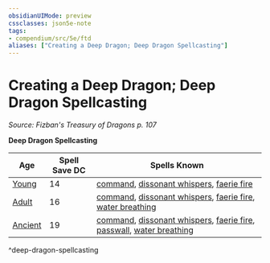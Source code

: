 ```yaml
---
obsidianUIMode: preview
cssclasses: json5e-note
tags:
- compendium/src/5e/ftd
aliases: ["Creating a Deep Dragon; Deep Dragon Spellcasting"]
---
```

# Creating a Deep Dragon; Deep Dragon Spellcasting
*Source: Fizban's Treasury of Dragons p. 107* 

**Deep Dragon Spellcasting**

| Age | Spell Save DC | Spells Known |
|-----|---------------|--------------|
| [Young](/2-Mechanics/CLI/bestiary/dragon/young-deep-dragon-ftd.md) | 14 | [command](/2-Mechanics/CLI/spells/command.md), [dissonant whispers](/2-Mechanics/CLI/spells/dissonant-whispers.md), [faerie fire](/2-Mechanics/CLI/spells/faerie-fire.md) |
| [Adult](/2-Mechanics/CLI/bestiary/dragon/adult-deep-dragon-ftd.md) | 16 | [command](/2-Mechanics/CLI/spells/command.md), [dissonant whispers](/2-Mechanics/CLI/spells/dissonant-whispers.md), [faerie fire](/2-Mechanics/CLI/spells/faerie-fire.md), [water breathing](/2-Mechanics/CLI/spells/water-breathing.md) |
| [Ancient](/2-Mechanics/CLI/bestiary/dragon/ancient-deep-dragon-ftd.md) | 19 | [command](/2-Mechanics/CLI/spells/command.md), [dissonant whispers](/2-Mechanics/CLI/spells/dissonant-whispers.md), [faerie fire](/2-Mechanics/CLI/spells/faerie-fire.md), [passwall](/2-Mechanics/CLI/spells/passwall.md), [water breathing](/2-Mechanics/CLI/spells/water-breathing.md) |
^deep-dragon-spellcasting